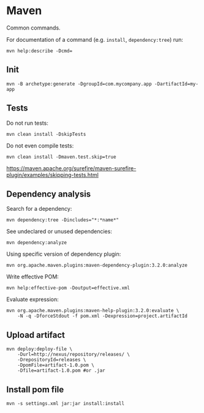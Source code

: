 # Maven

Common commands.

For documentation of a command (e.g. `install`, `dependency:tree`) run:

```
mvn help:describe -Dcmd=
```

## Init

```
mvn -B archetype:generate -DgroupId=com.mycompany.app -DartifactId=my-app
```

## Tests

Do not run tests:

```
mvn clean install -DskipTests
```

Do not even compile tests:

```
mvn clean install -Dmaven.test.skip=true
```

https://maven.apache.org/surefire/maven-surefire-plugin/examples/skipping-tests.html

## Dependency analysis

Search for a dependency:

```
mvn dependency:tree -Dincludes="*:*name*"
```

See undeclared or unused dependencies:

```
mvn dependency:analyze
```

Using specific version of dependency plugin:
```
mvn org.apache.maven.plugins:maven-dependency-plugin:3.2.0:analyze
```

Write effective POM:

```
mvn help:effective-pom -Doutput=effective.xml
```

Evaluate expression:

```
mvn org.apache.maven.plugins:maven-help-plugin:3.2.0:evaluate \
    -N -q -DforceStdout -f pom.xml -Dexpression=project.artifactId
```

## Upload artifact

```
mvn deploy:deploy-file \
    -Durl=http://nexus/repository/releases/ \
    -DrepositoryId=releases \
    -DpomFile=artifact-1.0.pom \
    -Dfile=artifact-1.0.pom #or .jar
```

## Install pom file

```
mvn -s settings.xml jar:jar install:install
```
